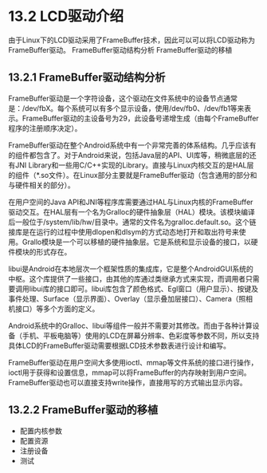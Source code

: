# 13.2 LCD驱动介绍
由于Linux下的LCD驱动采用了FrameBuffer技术，因此可以可以将LCD驱动称为FrameBuffer驱动。
FrameBuffer驱动结构分析
FrameBuffer驱动的移植
## 13.2.1 FrameBuffer驱动结构分析

FrameBuffer驱动是一个字符设备，这个驱动在文件系统中的设备节点通常是：/dev/fbX。每个系统可以有多个显示设备，使用/dev/fb0、/dev/fb1等来表示。FrameBuffer驱动的主设备号为29，此设备号递增生成（由每个FrameBuffer程序的注册顺序决定）。

FrameBuffer驱动在整个Android系统中有一个非常完善的体系结构。几乎应该有的组件都包含了。对于Android来说，包括Java层的API、UI库等，稍微底层的还有JNI Library和一些用C/C++实现的Library。直接与Linux内核交互的是HAL层的组件（*.so文件）。在Linux部分主要就是FrameBuffer驱动（包含通用的部分和与硬件相关的部分）。



在用户空间的Java API和JNI等程序库需要通过HAL与Linux内核的FrameBuffer驱动交互。在HAL层有一个名为Gralloc的硬件抽象层（HAL）模块。该模块编译后一般位于/system/lib/hw/目录中。通常的文件名为gralloc.default.so。这个链接库是在运行的过程中使用dlopen和dlsym的方式动态地打开和取出符号来使用。Grallo模块是一个可以移植的硬件抽象层。它是系统和显示设备的接口，以硬件模块的形式存在。

libui是Android在本地层次一个框架性质的集成库，它是整个AndroidGUI系统的中枢。这个库提供了一些接口，由其他的库通过类继承方式来实现，而调用者只需要调用libui库的接口即可。libui库包含了颜色格式、Egl窗口（用户显示）、按键及事件处理、Surface（显示界面）、Overlay（显示叠加层接口）、Camera（照相机接口）等多个方面的定义。



Android系统中的Gralloc、libui等组件一般并不需要对其修改。而由于各种计算设备（手机、平板电脑等）使用的LCD在屏幕分辨率、色彩度等参数不同，所以支持具体LCD的FrameBuffer驱动需要根据LCD技术参数表进行设计和编写。

FrameBuffer驱动在用户空间大多使用ioctl、mmap等文件系统的接口进行操作，ioctl用于获得和设置信息，mmap可以将FrameBuffer的内存映射到用户空间。FrameBuffer驱动也可以直接支持write操作，直接用写的方式输出显示内容。
## 13.2.2 FrameBuffer驱动的移植

* 配置内核参数
* 配置资源
* 注册设备
* 测试
